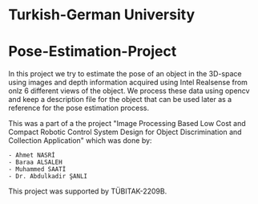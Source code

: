 # Turkish-German University
# Pose-Estimation-Project
In this project we try to estimate the pose of an object in the 3D-space using images and depth information acquired using Intel Realsense from onlz 6 different views of the object. We process these data using opencv and keep a description file for the object that can be used later as a reference for the pose estimation process.

This was a part of a the project "Image Processing Based Low Cost and Compact Robotic Control System Design for Object Discrimination and Collection Application" which was done by:

    - Ahmet NASRİ
    - Baraa ALSALEH
    - Muhammed SAATİ
    - Dr. Abdulkadir ŞANLI

This project was supported by TÜBITAK-2209B.
